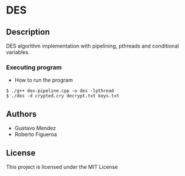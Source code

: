 # DES

## Description

DES algorithm implementation with pipelining, pthreads and conditional variables.

### Executing program

* How to run the program
```
$ ./g++ des-pipeline.cpp -o des -lpthread
$ ./des -d crypted.cry decrypt.txt keys.txt
```

## Authors
* Gustavo Mendez
* Roberto Figueroa

## License
This project is licensed under the MIT License

